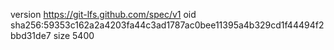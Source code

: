 version https://git-lfs.github.com/spec/v1
oid sha256:59353c162a2a4203fa44c3ad1787ac0bee11395a4b329cd1f44494f2bbd31de7
size 5400
